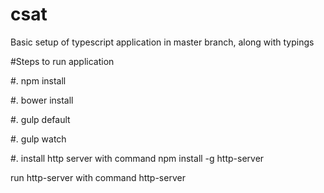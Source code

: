 # csat
Basic setup of typescript application in master branch, along with typings

#Steps to run application

#. npm install

#. bower install

#. gulp default

#. gulp watch

#. install http server with command
npm install -g http-server

run http-server with command http-server


